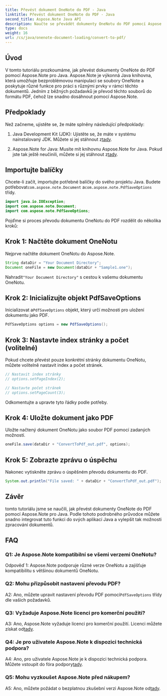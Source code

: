 ```yaml
---
title: Převést dokument OneNote do PDF - Java
linktitle: Převést dokument OneNote do PDF - Java
second_title: Aspose.Note Java API
description: Naučte se převádět dokumenty OneNotu do PDF pomocí Aspose.Note pro Java. Vylepšete své možnosti zpracování dokumentů pomocí tohoto podrobného průvodce.
type: docs
weight: 16
url: /cs/java/onenote-document-loading/convert-to-pdf/
---
```

## Úvod

V tomto tutoriálu prozkoumáme, jak převést dokumenty OneNote do PDF pomocí Aspose.Note pro Java. Aspose.Note je výkonná Java knihovna, která umožňuje bezproblémovou manipulaci se soubory OneNote a poskytuje různé funkce pro práci s různými prvky v rámci těchto dokumentů. Jedním z běžných požadavků je převod těchto souborů do formátu PDF, čehož lze snadno dosáhnout pomocí Aspose.Note.

## Předpoklady

Než začneme, ujistěte se, že máte splněny následující předpoklady:

1.  Java Development Kit (JDK): Ujistěte se, že máte v systému nainstalovaný JDK. Můžete si jej stáhnout z[tady](https://www.oracle.com/java/technologies/javase-jdk15-downloads.html).

2.  Aspose.Note for Java: Musíte mít knihovnu Aspose.Note for Java. Pokud jste tak ještě neučinili, můžete si jej stáhnout z[tady](https://releases.aspose.com/note/java/).

## Importujte balíčky

Chcete-li začít, importujte potřebné balíčky do svého projektu Java. Budete potřebovat`com.aspose.note.Document` a`com.aspose.note.PdfSaveOptions` třídy.

```java
import java.io.IOException;
import com.aspose.note.Document;
import com.aspose.note.PdfSaveOptions;
```

Pojďme si proces převodu dokumentu OneNotu do PDF rozdělit do několika kroků:

## Krok 1: Načtěte dokument OneNotu

Nejprve načtěte dokument OneNotu do Aspose.Note.

```java
String dataDir = "Your Document Directory";
Document oneFile = new Document(dataDir + "Sample1.one");
```

 Nahradit`"Your Document Directory"` s cestou k vašemu dokumentu OneNotu.

## Krok 2: Inicializujte objekt PdfSaveOptions

 Inicializovat a`PdfSaveOptions` objekt, který určí možnosti pro uložení dokumentu jako PDF.

```java
PdfSaveOptions options = new PdfSaveOptions();
```

## Krok 3: Nastavte index stránky a počet (volitelné)

Pokud chcete převést pouze konkrétní stránky dokumentu OneNotu, můžete volitelně nastavit index a počet stránek.

```java
// Nastavit index stránky
// options.setPageIndex(2);

// Nastavte počet stránek
// options.setPageCount(3);
```

Odkomentujte a upravte tyto řádky podle potřeby.

## Krok 4: Uložte dokument jako PDF

Uložte načtený dokument OneNotu jako soubor PDF pomocí zadaných možností.

```java
oneFile.save(dataDir + "ConvertToPdf_out.pdf", options);
```

## Krok 5: Zobrazte zprávu o úspěchu

Nakonec vytiskněte zprávu o úspěšném převodu dokumentu do PDF.

```java
System.out.println("File saved: " + dataDir + "ConvertToPdf_out.pdf");
```

## Závěr

tomto tutoriálu jsme se naučili, jak převést dokumenty OneNote do PDF pomocí Aspose.Note pro Java. Podle tohoto podrobného průvodce můžete snadno integrovat tuto funkci do svých aplikací Java a vylepšit tak možnosti zpracování dokumentů.

## FAQ

### Q1: Je Aspose.Note kompatibilní se všemi verzemi OneNotu?

Odpověď 1: Aspose.Note podporuje různé verze OneNotu a zajišťuje kompatibilitu s většinou dokumentů OneNotu.

### Q2: Mohu přizpůsobit nastavení převodu PDF?

 A2: Ano, můžete upravit nastavení převodu PDF pomocí`PdfSaveOptions` třídy dle vašich požadavků.

### Q3: Vyžaduje Aspose.Note licenci pro komerční použití?

 A3: Ano, Aspose.Note vyžaduje licenci pro komerční použití. Licenci můžete získat od[tady](https://purchase.aspose.com/buy).

### Q4: Je pro uživatele Aspose.Note k dispozici technická podpora?

 A4: Ano, pro uživatele Aspose.Note je k dispozici technická podpora. Můžete vstoupit do fóra podpory[tady](https://forum.aspose.com/c/note/28).

### Q5: Mohu vyzkoušet Aspose.Note před nákupem?

A5: Ano, můžete požádat o bezplatnou zkušební verzi Aspose.Note od[tady](https://releases.aspose.com/).